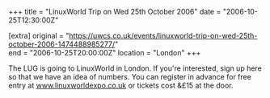 +++
title = "LinuxWorld Trip on Wed 25th October 2006"
date = "2006-10-25T12:30:00Z"

[extra]
original = "https://uwcs.co.uk/events/linuxworld-trip-on-wed-25th-october-2006-1474488985277/"    
end = "2006-10-25T20:00:00Z"
location = "London"
+++

The LUG is going to LinuxWorld in London. If you're interested, sign up here so that we have an idea of numbers. You can register in advance for free entry at www.linuxworldexpo.co.uk or tickets cost &£15 at the door.

